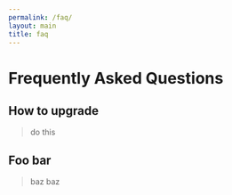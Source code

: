 ```yaml
---
permalink: /faq/
layout: main
title: faq
---
```


# Frequently Asked Questions

## How to upgrade

> do this

## Foo bar

> baz baz
